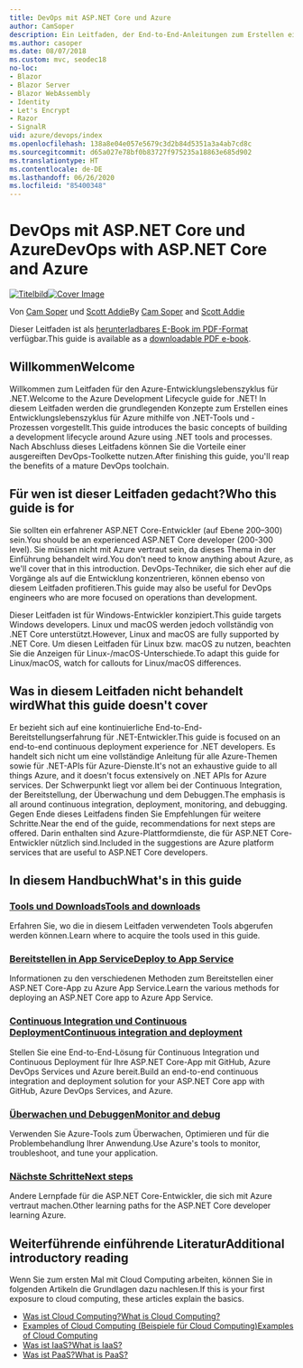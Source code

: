 ```yaml
---
title: DevOps mit ASP.NET Core und Azure
author: CamSoper
description: Ein Leitfaden, der End-to-End-Anleitungen zum Erstellen einer DevOps-Pipeline für eine in Azure gehostete ASP.NET Core-App bereitstellt.
ms.author: casoper
ms.date: 08/07/2018
ms.custom: mvc, seodec18
no-loc:
- Blazor
- Blazor Server
- Blazor WebAssembly
- Identity
- Let's Encrypt
- Razor
- SignalR
uid: azure/devops/index
ms.openlocfilehash: 138a8e04e057e5679c3d2b84d5351a3a4ab7cd8c
ms.sourcegitcommit: d65a027e78bf0b83727f975235a18863e685d902
ms.translationtype: HT
ms.contentlocale: de-DE
ms.lasthandoff: 06/26/2020
ms.locfileid: "85400348"
---
```

# <a name="devops-with-aspnet-core-and-azure"></a><span data-ttu-id="7ba7b-103">DevOps mit ASP.NET Core und Azure</span><span class="sxs-lookup"><span data-stu-id="7ba7b-103">DevOps with ASP.NET Core and Azure</span></span>

<span data-ttu-id="7ba7b-104">[![Titelbild](./media/cover-large.png)](https://aka.ms/devopsbook)</span><span class="sxs-lookup"><span data-stu-id="7ba7b-104">[![Cover Image](./media/cover-large.png)](https://aka.ms/devopsbook)</span></span>

<span data-ttu-id="7ba7b-105">Von [Cam Soper](https://twitter.com/camsoper) und [Scott Addie](https://twitter.com/scottaddie)</span><span class="sxs-lookup"><span data-stu-id="7ba7b-105">By [Cam Soper](https://twitter.com/camsoper) and [Scott Addie](https://twitter.com/scottaddie)</span></span>

<span data-ttu-id="7ba7b-106">Dieser Leitfaden ist als [herunterladbares E-Book im PDF-Format](https://aka.ms/devopsbook) verfügbar.</span><span class="sxs-lookup"><span data-stu-id="7ba7b-106">This guide is available as a [downloadable PDF e-book](https://aka.ms/devopsbook).</span></span>

## <a name="welcome"></a><span data-ttu-id="7ba7b-107">Willkommen</span><span class="sxs-lookup"><span data-stu-id="7ba7b-107">Welcome</span></span> 

<span data-ttu-id="7ba7b-108">Willkommen zum Leitfaden für den Azure-Entwicklungslebenszyklus für .NET.</span><span class="sxs-lookup"><span data-stu-id="7ba7b-108">Welcome to the Azure Development Lifecycle guide for .NET!</span></span> <span data-ttu-id="7ba7b-109">In diesem Leitfaden werden die grundlegenden Konzepte zum Erstellen eines Entwicklungslebenszyklus für Azure mithilfe von .NET-Tools und -Prozessen vorgestellt.</span><span class="sxs-lookup"><span data-stu-id="7ba7b-109">This guide introduces the basic concepts of building a development lifecycle around Azure using .NET tools and processes.</span></span> <span data-ttu-id="7ba7b-110">Nach Abschluss dieses Leitfadens können Sie die Vorteile einer ausgereiften DevOps-Toolkette nutzen.</span><span class="sxs-lookup"><span data-stu-id="7ba7b-110">After finishing this guide, you'll reap the benefits of a mature DevOps toolchain.</span></span>

## <a name="who-this-guide-is-for"></a><span data-ttu-id="7ba7b-111">Für wen ist dieser Leitfaden gedacht?</span><span class="sxs-lookup"><span data-stu-id="7ba7b-111">Who this guide is for</span></span>

<span data-ttu-id="7ba7b-112">Sie sollten ein erfahrener ASP.NET Core-Entwickler (auf Ebene 200–300) sein.</span><span class="sxs-lookup"><span data-stu-id="7ba7b-112">You should be an experienced ASP.NET Core developer (200-300 level).</span></span> <span data-ttu-id="7ba7b-113">Sie müssen nicht mit Azure vertraut sein, da dieses Thema in der Einführung behandelt wird.</span><span class="sxs-lookup"><span data-stu-id="7ba7b-113">You don't need to know anything about Azure, as we'll cover that in this introduction.</span></span> <span data-ttu-id="7ba7b-114">DevOps-Techniker, die sich eher auf die Vorgänge als auf die Entwicklung konzentrieren, können ebenso von diesem Leitfaden profitieren.</span><span class="sxs-lookup"><span data-stu-id="7ba7b-114">This guide may also be useful for DevOps engineers who are more focused on operations than development.</span></span>

<span data-ttu-id="7ba7b-115">Dieser Leitfaden ist für Windows-Entwickler konzipiert.</span><span class="sxs-lookup"><span data-stu-id="7ba7b-115">This guide targets Windows developers.</span></span> <span data-ttu-id="7ba7b-116">Linux und macOS werden jedoch vollständig von .NET Core unterstützt.</span><span class="sxs-lookup"><span data-stu-id="7ba7b-116">However, Linux and macOS are fully supported by .NET Core.</span></span> <span data-ttu-id="7ba7b-117">Um diesen Leitfaden für Linux bzw. macOS zu nutzen, beachten Sie die Anzeigen für Linux-/macOS-Unterschiede.</span><span class="sxs-lookup"><span data-stu-id="7ba7b-117">To adapt this guide for Linux/macOS, watch for callouts for Linux/macOS differences.</span></span>

## <a name="what-this-guide-doesnt-cover"></a><span data-ttu-id="7ba7b-118">Was in diesem Leitfaden nicht behandelt wird</span><span class="sxs-lookup"><span data-stu-id="7ba7b-118">What this guide doesn't cover</span></span>

<span data-ttu-id="7ba7b-119">Er bezieht sich auf eine kontinuierliche End-to-End-Bereitstellungserfahrung für .NET-Entwickler.</span><span class="sxs-lookup"><span data-stu-id="7ba7b-119">This guide is focused on an end-to-end continuous deployment experience for .NET developers.</span></span> <span data-ttu-id="7ba7b-120">Es handelt sich nicht um eine vollständige Anleitung für alle Azure-Themen sowie für .NET-APIs für Azure-Dienste.</span><span class="sxs-lookup"><span data-stu-id="7ba7b-120">It's not an exhaustive guide to all things Azure, and it doesn't focus extensively on .NET APIs for Azure services.</span></span> <span data-ttu-id="7ba7b-121">Der Schwerpunkt liegt vor allem bei der Continuous Integration, der Bereitstellung, der Überwachung und dem Debuggen.</span><span class="sxs-lookup"><span data-stu-id="7ba7b-121">The emphasis is all around continuous integration, deployment, monitoring, and debugging.</span></span> <span data-ttu-id="7ba7b-122">Gegen Ende dieses Leitfadens finden Sie Empfehlungen für weitere Schritte.</span><span class="sxs-lookup"><span data-stu-id="7ba7b-122">Near the end of the guide, recommendations for next steps are offered.</span></span> <span data-ttu-id="7ba7b-123">Darin enthalten sind Azure-Plattformdienste, die für ASP.NET Core-Entwickler nützlich sind.</span><span class="sxs-lookup"><span data-stu-id="7ba7b-123">Included in the suggestions are Azure platform services that are useful to ASP.NET Core developers.</span></span>

## <a name="whats-in-this-guide"></a><span data-ttu-id="7ba7b-124">In diesem Handbuch</span><span class="sxs-lookup"><span data-stu-id="7ba7b-124">What's in this guide</span></span>

### <a name="tools-and-downloads"></a>[<span data-ttu-id="7ba7b-125">Tools und Downloads</span><span class="sxs-lookup"><span data-stu-id="7ba7b-125">Tools and downloads</span></span>](xref:azure/devops/tools-and-downloads)

<span data-ttu-id="7ba7b-126">Erfahren Sie, wo die in diesem Leitfaden verwendeten Tools abgerufen werden können.</span><span class="sxs-lookup"><span data-stu-id="7ba7b-126">Learn where to acquire the tools used in this guide.</span></span>

### <a name="deploy-to-app-service"></a>[<span data-ttu-id="7ba7b-127">Bereitstellen in App Service</span><span class="sxs-lookup"><span data-stu-id="7ba7b-127">Deploy to App Service</span></span>](xref:azure/devops/deploy-to-app-service)

<span data-ttu-id="7ba7b-128">Informationen zu den verschiedenen Methoden zum Bereitstellen einer ASP.NET Core-App zu Azure App Service.</span><span class="sxs-lookup"><span data-stu-id="7ba7b-128">Learn the various methods for deploying an ASP.NET Core app to Azure App Service.</span></span>

### <a name="continuous-integration-and-deployment"></a>[<span data-ttu-id="7ba7b-129">Continuous Integration und Continuous Deployment</span><span class="sxs-lookup"><span data-stu-id="7ba7b-129">Continuous integration and deployment</span></span>](xref:azure/devops/cicd)

<span data-ttu-id="7ba7b-130">Stellen Sie eine End-to-End-Lösung für Continuous Integration und Continuous Deployment für Ihre ASP.NET Core-App mit GitHub, Azure DevOps Services und Azure bereit.</span><span class="sxs-lookup"><span data-stu-id="7ba7b-130">Build an end-to-end continuous integration and deployment solution for your ASP.NET Core app with GitHub, Azure DevOps Services, and Azure.</span></span>

### <a name="monitor-and-debug"></a>[<span data-ttu-id="7ba7b-131">Überwachen und Debuggen</span><span class="sxs-lookup"><span data-stu-id="7ba7b-131">Monitor and debug</span></span>](xref:azure/devops/monitor)

<span data-ttu-id="7ba7b-132">Verwenden Sie Azure-Tools zum Überwachen, Optimieren und für die Problembehandlung Ihrer Anwendung.</span><span class="sxs-lookup"><span data-stu-id="7ba7b-132">Use Azure's tools to monitor, troubleshoot, and tune your application.</span></span>

### <a name="next-steps"></a>[<span data-ttu-id="7ba7b-133">Nächste Schritte</span><span class="sxs-lookup"><span data-stu-id="7ba7b-133">Next steps</span></span>](xref:azure/devops/next-steps)

<span data-ttu-id="7ba7b-134">Andere Lernpfade für die ASP.NET Core-Entwickler, die sich mit Azure vertraut machen.</span><span class="sxs-lookup"><span data-stu-id="7ba7b-134">Other learning paths for the ASP.NET Core developer learning Azure.</span></span>

## <a name="additional-introductory-reading"></a><span data-ttu-id="7ba7b-135">Weiterführende einführende Literatur</span><span class="sxs-lookup"><span data-stu-id="7ba7b-135">Additional introductory reading</span></span>

<span data-ttu-id="7ba7b-136">Wenn Sie zum ersten Mal mit Cloud Computing arbeiten, können Sie in folgenden Artikeln die Grundlagen dazu nachlesen.</span><span class="sxs-lookup"><span data-stu-id="7ba7b-136">If this is your first exposure to cloud computing, these articles explain the basics.</span></span>

* [<span data-ttu-id="7ba7b-137">Was ist Cloud Computing?</span><span class="sxs-lookup"><span data-stu-id="7ba7b-137">What is Cloud Computing?</span></span>](https://azure.microsoft.com/overview/what-is-cloud-computing/)
* [<span data-ttu-id="7ba7b-138">Examples of Cloud Computing (Beispiele für Cloud Computing)</span><span class="sxs-lookup"><span data-stu-id="7ba7b-138">Examples of Cloud Computing</span></span>](https://azure.microsoft.com/overview/examples-of-cloud-computing/)
* [<span data-ttu-id="7ba7b-139">Was ist IaaS?</span><span class="sxs-lookup"><span data-stu-id="7ba7b-139">What is IaaS?</span></span>](https://azure.microsoft.com/overview/what-is-iaas/)
* [<span data-ttu-id="7ba7b-140">Was ist PaaS?</span><span class="sxs-lookup"><span data-stu-id="7ba7b-140">What is PaaS?</span></span>](https://azure.microsoft.com/overview/what-is-paas/)
